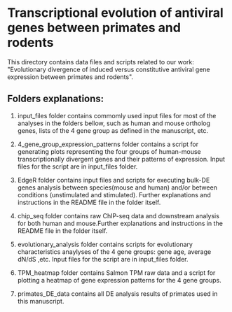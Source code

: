 Transcriptional evolution of antiviral genes between primates and rodents
============================================================================================
This directory contains data files and scripts related to our work: "Evolutionary divergence of induced versus constitutive antiviral gene expression between primates and rodents".
## Folders explanations:
1. input_files folder contains commomly used input files for most of the analyses in the folders bellow, such as human and mouse ortholog genes, lists of the 4 gene group as defined in the manuscript, etc.
   
2. 4_gene_group_expression_patterns folder contains a script for generating plots representing the four groups of human-mouse transcriptionally divergent genes and their patterns of expression. Input files for the script are in input_files folder.
   
3. EdgeR folder contains input files and scripts for executing bulk-DE genes analysis between species(mouse and human) and/or between conditions (unstimulated and stimulated). Further explanations and instructions in the README file in the folder itself.

4. chip_seq folder contains raw ChIP-seq data and downstream analysis for both human and mouse.Further explanations and instructions in the README file in the folder itself.

5. evolutionary_analysis folder contains scripts for evolutionary characteristics anaylyses of the 4 gene groups: gene age, average dN/dS ,etc. Input files for the script are in input_files folder.

6. TPM_heatmap folder contains Salmon TPM raw data and a script for plotting a heatmap of gene expression patterns for the 4 gene groups.

7. primates_DE_data contains all DE analysis results of primates used in this manuscript.
